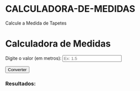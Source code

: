 # CALCULADORA-DE-MEDIDAS
Calcule a Medida de Tapetes 
<!DOCTYPE html>
<html lang="pt-BR">
<head>
  <meta charset="UTF-8">
  <title>Calculadora de Medidas</title>
</head>
<body>
  <h1>Calculadora de Medidas</h1>

  <label for="valor">Digite o valor (em metros):</label>
  <input type="number" id="valor" placeholder="Ex: 1.5">
  
  <button onclick="converter()">Converter</button>

  <h3>Resultados:</h3>
  <p id="cm"></p>
  <p id="mm"></p>
  <p id="km"></p>

  <script>
    function converter() {
      let metros = parseFloat(document.getElementById("valor").value);
      document.getElementById("cm").innerText = metros * 100 + " cm";
      document.getElementById("mm").innerText = metros * 1000 + " mm";
      document.getElementById("km").innerText = metros / 1000 + " km";
    }
  </script>
</body>
</html>
